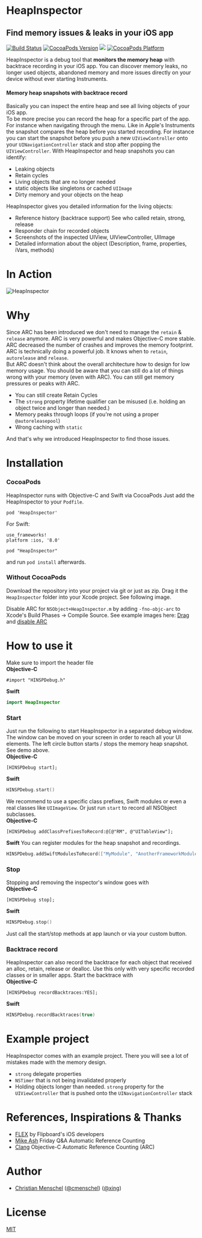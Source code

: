 # HeapInspector
## Find memory issues & leaks in your iOS app
[![Build Status](https://api.travis-ci.org/tapwork/HeapInspector-for-iOS.svg?style=flat)](https://travis-ci.org/tapwork/HeapInspector-for-iOS)
[![CocoaPods Version](http://img.shields.io/cocoapods/v/HeapInspector.svg?style=flat)](https://github.com/tapwork/HeapInspector-for-iOS/blob/master/HeapInspector.podspec)
[![](http://img.shields.io/cocoapods/l/HeapInspector.svg?style=flat)](https://github.com/tapwork/HeapInspector-for-iOS/blob/master/LICENSE.md)
[![CocoaPods Platform](http://img.shields.io/cocoapods/p/HeapInspector.svg?style=flat)]()

HeapInspector is a debug tool that **monitors the memory heap** with backtrace recording in your iOS app. You can discover memory leaks, no longer used objects, abandoned memory and more issues directly on your device without ever starting Instruments.

#### Memory heap snapshots with backtrace record
Basically you can inspect the entire heap and see all living objects of your iOS app. <br>
To be more precise you can record the heap for a specific part of the app. For instance when navigating through the menu. Like in Apple's Instruments the snapshot compares the heap before you started recording. For instance you can start the snapshot before you push a new `UIViewController` onto your `UINavigationController` stack and stop after popping the `UIViewController`.
With HeapInspector and heap snapshots you can identify:
* Leaking objects
* Retain cycles
* Living objects that are no longer needed
* static objects like singletons or cached `UIImage`
* Dirty memory and your objects on the heap

HeapInspector gives you detailed information for the living objects:

* Reference history (backtrace support) See who called retain, strong, release
* Responder chain for recorded objects
* Screenshots of the inspected UIView, UIViewController, UIImage
* Detailed information about the object (Description, frame, properties, iVars, methods)

# In Action

![HeapInspector](README_Xtras/screencast.gif)


# Why
Since ARC has been introduced we don't need to manage the `retain` & `release` anymore. ARC is very powerful and makes Objective-C more stable. ARC decreased the number of crashes and improves the memory footprint.<br> ARC is technically doing a powerful job. It knows when to `retain`, `autorelease` and `release`.
<br>But ARC doesn't think about the overall architecture how to design for low memory usage. You should be aware that you can still do a lot of things wrong with your memory (even with ARC). You can still get memory pressures or peaks with ARC.
* You can still create Retain Cycles
* The `strong` property lifetime qualifier can be misused (i.e. holding an object twice and longer than needed.)
* Memory peaks through loops (if you're not using a proper `@autoreleasepool`)
* Wrong caching with `static`

And that's why we introduced HeapInspector to find those issues.

# Installation
### CocoaPods
HeapInspector runs with Objective-C and Swift via CocoaPods
Just add the HeapInspector to your `Podfile`.
```
pod 'HeapInspector'
```

For Swift:
```
use_frameworks!
platform :ios, '8.0'

pod "HeapInspector"
```

and run `pod install` afterwards.

### Without CocoaPods
Download the repository into your project via git or just as zip.
Drag it the `HeapInspector` folder into your Xcode project. See following image.

Disable ARC for `NSObject+HeapInspector.m` by adding `-fno-objc-arc` to Xcode's Build Phases -> Compile Source. See example images here: [Drag](README_Xtras/drag.png) and [disable ARC](README_Xtras/no_arc.png)

# How to use it

Make sure to import the header file<br />
**Objective-C**
```objc
#import "HINSPDebug.h"
```
**Swift**
```swift
import HeapInspector
```

### Start
Just run the following to start HeapInspector in a separated debug window. The window can be moved on your screen in order to reach all your UI elements. The left circle button starts / stops the memory heap snapshot. See demo above.<br />
**Objective-C**
```objc
[HINSPDebug start];
```
**Swift**
```swift
HINSPDebug.start()
```

We recommend to use a specific class prefixes, Swift modules or even a real classes like `UIImageView`.
Or just run `start` to record all NSObject subclasses.<br />
**Objective-C**
```objc
[HINSPDebug addClassPrefixesToRecord:@[@"RM", @"UITableView"];
```
**Swift**
You can register modules for the heap snapshot and recordings.
```swift
HINSPDebug.addSwiftModulesToRecord(["MyModule", "AnotherFrameworkModule"])
```
### Stop
Stopping and removing the inspector's window goes with<br />
**Objective-C**
```objc
[HINSPDebug stop];
```
**Swift**
```swift
HINSPDebug.stop()
```
Just call the start/stop methods at app launch or via your custom button.

### Backtrace record
HeapInspector can also record the backtrace for each object that received an alloc, retain, release or dealloc.
Use this only with very specific recorded classes or in smaller apps.
Start the backtrace with<br />
**Objective-C**
```objc
[HINSPDebug recordBacktraces:YES]; 
```
**Swift**
```swift
HINSPDebug.recordBacktraces(true)
```

# Example project
HeapInspector comes with an example project. There you will see a lot of mistakes made with the memory design.  
* `strong` delegate properties
* `NSTimer` that is not being invalidated properly
*  Holding objects longer than needed. `strong` property for the `UIViewController` that is pushed onto the `UINavigationController` stack

# References, Inspirations & Thanks
* [FLEX](https://github.com/flipboard/flex) by Flipboard's iOS developers
* [Mike Ash](https://www.mikeash.com/pyblog/friday-qa-2011-09-30-automatic-reference-counting.html) Friday Q&A Automatic Reference Counting
* [Clang](http://clang.llvm.org/docs/AutomaticReferenceCounting.html) Objective-C Automatic Reference Counting (ARC)

# Author
* [Christian Menschel](http://github.com/tapwork) ([@cmenschel](https://twitter.com/cmenschel))  ([@xing](https://twitter.com/xingdevs))

# License
[MIT](LICENSE.md)
